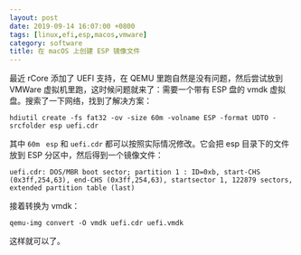 ```yaml
---
layout: post
date: 2019-09-14 16:07:00 +0800
tags: [linux,efi,esp,macos,vmware]
category: software
title: 在 macOS 上创建 ESP 镜像文件
---
```


最近 rCore 添加了 UEFI 支持，在 QEMU 里跑自然是没有问题，然后尝试放到 VMWare 虚拟机里跑，这时候问题就来了：需要一个带有 ESP 盘的 vmdk 虚拟盘。搜索了一下网络，找到了解决方案：

```shell
hdiutil create -fs fat32 -ov -size 60m -volname ESP -format UDTO -srcfolder esp uefi.cdr
```

其中 `60m ` `esp` 和 `uefi.cdr` 都可以按照实际情况修改。它会把 esp 目录下的文件放到 ESP 分区中，然后得到一个镜像文件：

```
uefi.cdr: DOS/MBR boot sector; partition 1 : ID=0xb, start-CHS (0x3ff,254,63), end-CHS (0x3ff,254,63), startsector 1, 122879 sectors, extended partition table (last)
```

接着转换为 vmdk：

```shell
qemu-img convert -O vmdk uefi.cdr uefi.vmdk
```

这样就可以了。